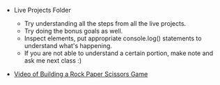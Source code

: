 - Live Projects Folder

  - Try understanding all the steps from all the live projects.
  - Try doing the bonus goals as well.
  - Inspect elements, put appropriate console.log() statements to understand what's happening.
  - If you are not able to understand a certain portion, make note and ask me next class :)

- [Video of Building a Rock Paper Scissors Game](https://www.youtube.com/watch?v=jaVNP3nIAv0)
